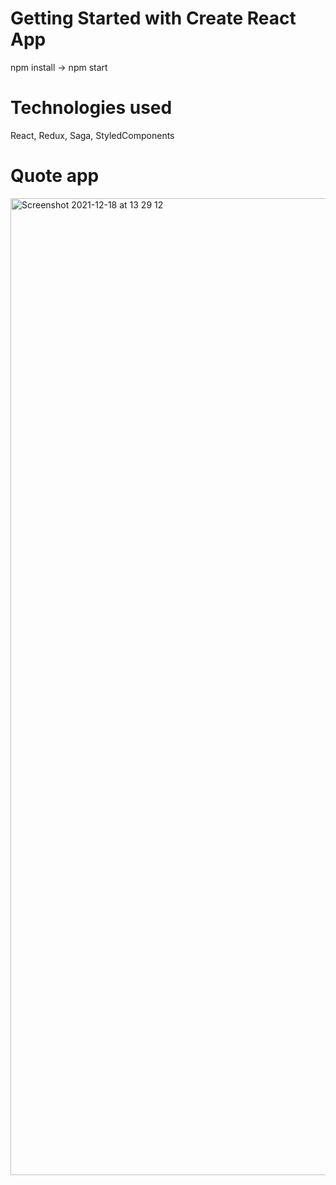 # Getting Started with Create React App

npm install -> npm start

# Technologies used

React, Redux, Saga, StyledComponents 

# Quote app

<img width="1563" alt="Screenshot 2021-12-18 at 13 29 12" src="https://user-images.githubusercontent.com/9641059/146639342-057d7334-39d2-4385-b062-90c8c95eec64.png">
